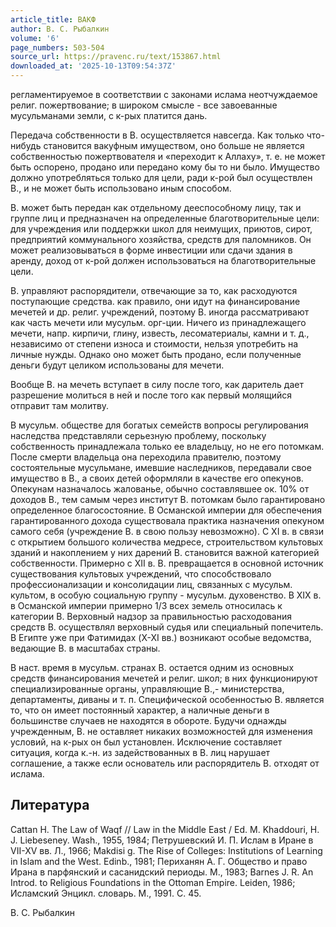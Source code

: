 ```yaml
---
article_title: ВАКФ
author: В. С. Рыбалкин
volume: '6'
page_numbers: 503-504
source_url: https://pravenc.ru/text/153867.html
downloaded_at: '2025-10-13T09:54:37Z'
---
```


регламентируемое в соответствии с законами ислама неотчуждаемое религ. пожертвование; в широком смысле - все завоеванные мусульманами земли, с к-рых платится дань.

Передача собственности в В. осуществляется навсегда. Как только что-нибудь становится вакуфным имуществом, оно больше не является собственностью пожертвователя и «переходит к Аллаху», т. е. не может быть оспорено, продано или передано кому бы то ни было. Имущество должно употребляться только для цели, ради к-рой был осуществлен В., и не может быть использовано иным способом.

В. может быть передан как отдельному дееспособному лицу, так и группе лиц и предназначен на определенные благотворительные цели: для учреждения или поддержки школ для неимущих, приютов, сирот, предприятий коммунального хозяйства, средств для паломников. Он может реализовываться в форме инвестиции или сдачи здания в аренду, доход от к-рой должен использоваться на благотворительные цели.

В. управляют распорядители, отвечающие за то, как расходуются поступающие средства. как правило, они идут на финансирование мечетей и др. религ. учреждений, поэтому В. иногда рассматривают как часть мечети или мусульм. орг-ции. Ничего из принадлежащего мечети, напр. кирпичи, глину, известь, лесоматериалы, камни и т. д., независимо от степени износа и стоимости, нельзя употребить на личные нужды. Однако оно может быть продано, если полученные деньги будут целиком использованы для мечети.

Вообще В. на мечеть вступает в силу после того, как даритель дает разрешение молиться в ней и после того как первый молящийся отправит там молитву.

В мусульм. обществе для богатых семейств вопросы регулирования наследства представляли серьезную проблему, поскольку собственность принадлежала только ее владельцу, но не его потомкам. После смерти владельца она переходила правителю, поэтому состоятельные мусульмане, имевшие наследников, передавали свое имущество в В., а своих детей оформляли в качестве его опекунов. Опекунам назначалось жалованье, обычно составлявшее ок. 10% от доходов В., тем самым через институт В. потомкам было гарантировано определенное благосостояние. В Османской империи для обеспечения гарантированного дохода существовала практика назначения опекуном самого себя (учреждение В. в свою пользу невозможно). С XI в. в связи с открытием большого количества медресе, строительством культовых зданий и накоплением у них дарений В. становится важной категорией собственности. Примерно с XII в. В. превращается в основной источник существования культовых учреждений, что способствовало профессионализации и консолидации лиц, связанных с мусульм. культом, в особую социальную группу - мусульм. духовенство. В XIX в. в Османской империи примерно 1/3 всех земель относилась к категории В. Верховный надзор за правильностью расходования средств В. осуществлял верховный судья или специальный попечитель. В Египте уже при Фатимидах (X-XI вв.) возникают особые ведомства, ведающие В. в масштабах страны.

В наст. время в мусульм. странах В. остается одним из основных средств финансирования мечетей и религ. школ; в них функционируют специализированные органы, управляющие В.,- министерства, департаменты, диваны и т. п. Специфической особенностью В. является то, что он имеет постоянный характер, а наличные деньги в большинстве случаев не находятся в обороте. Будучи однажды учрежденным, В. не оставляет никаких возможностей для изменения условий, на к-рых он был установлен. Исключение составляет ситуация, когда к.-н. из задействованных в В. лиц нарушает соглашение, а также если основатель или распорядитель В. отходят от ислама.

## Литература

Cattan H. The Law of Waqf // Law in the Middle East / Ed. M. Khaddouri, H. J. Liebeseney. Wash., 1955, 1984; Петрушевский И. П. Ислам в Иране в VII-XV вв. Л., 1966; Makdisi g. The Rise of Colleges: Institutions of Learning in Islam and the West. Edinb., 1981; Периханян А. Г. Общество и право Ирана в парфянский и сасанидский периоды. М., 1983; Barnes J. R. An Introd. to Religious Foundations in the Ottoman Empire. Leiden, 1986; Исламский Энцикл. словарь. М., 1991. С. 45.

В. С. Рыбалкин
